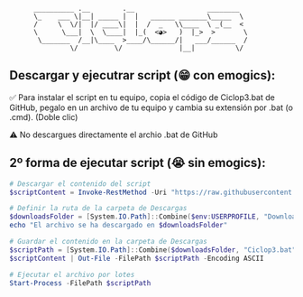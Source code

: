   
          __________ .__        .__                  ________
          \_    ___ \|__| _____ |  |   ______ _______\_____  \
          /     \  \/|  |/ ____\|  |  /  _   \\____  \ _(__  <
          \      \___|  \  \____|  |_(  <◕>   )  |_>  >       \
           \_______  /__|\____  >____/\______/|   ___/______  /
                   \/         \/              |__|          \/
                  

## Descargar y ejecutrar script (😁 con emogics):

✅ Para instalar el script en tu equipo, copia el código de Ciclop3.bat de GitHub, pegalo en un archivo de tu equipo y cambia su extensión por .bat (o .cmd). (Doble clic)

⚠️ No descargues directamente el archio .bat de GitHub


## 2º forma de ejecutar script (😭 sin emogics):

```powershell
# Descargar el contenido del script
$scriptContent = Invoke-RestMethod -Uri "https://raw.githubusercontent.com/isaacnavajaspozo/Ciclop3/refs/heads/main/Ciclop3.bat"

# Definir la ruta de la carpeta de Descargas
$downloadsFolder = [System.IO.Path]::Combine($env:USERPROFILE, "Downloads")
echo "El archivo se ha descargado en $downloadsFolder"

# Guardar el contenido en la carpeta de Descargas
$scriptPath = [System.IO.Path]::Combine($downloadsFolder, "Ciclop3.bat")
$scriptContent | Out-File -FilePath $scriptPath -Encoding ASCII

# Ejecutar el archivo por lotes
Start-Process -FilePath $scriptPath

